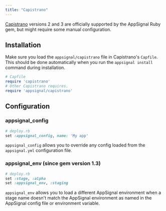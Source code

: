 ```yaml
---
title: "Capistrano"
---
```


[Capistrano](http://capistranorb.com/) versions 2 and 3 are officially
supported by the AppSignal Ruby gem, but might require some manual
configuration.

## Installation

Make sure you load the `appsignal/capistrano` file in Capistrano's `Capfile`.
This should be done automatically when you run the `appsignal install` command
during installation.

```ruby
# Capfile
require 'capistrano'
# Other Capistrano requires.
require 'appsignal/capistrano'
```

## Configuration

### appsignal_config

```ruby
# deploy.rb
set :appsignal_config, name: 'My app'
```

`appsignal_config` allows you to override any config loaded from the
`appsignal.yml` configuration file.

### appsignal_env (since gem version 1.3)

```ruby
# deploy.rb
set :stage, :alpha
set :appsignal_env, :staging
```

`appsignal_env` allows you to load a different AppSignal environment when a
stage name doesn't match the AppSignal environment as named in the AppSignal
config file or environment variable.
